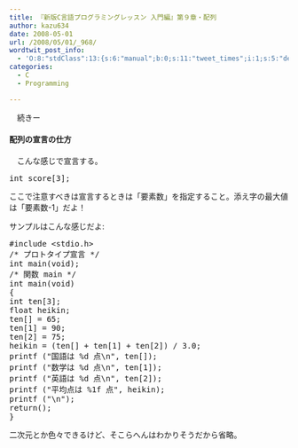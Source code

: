 ```yaml
---
title: 『新版C言語プログラミングレッスン 入門編』第９章・配列
author: kazu634
date: 2008-05-01
url: /2008/05/01/_968/
wordtwit_post_info:
  - 'O:8:"stdClass":13:{s:6:"manual";b:0;s:11:"tweet_times";i:1;s:5:"delay";i:0;s:7:"enabled";i:1;s:10:"separation";s:2:"60";s:7:"version";s:3:"3.7";s:14:"tweet_template";b:0;s:6:"status";i:2;s:6:"result";a:0:{}s:13:"tweet_counter";i:2;s:13:"tweet_log_ids";a:1:{i:0;i:3963;}s:9:"hash_tags";a:0:{}s:8:"accounts";a:1:{i:0;s:7:"kazu634";}}'
categories:
  - C
  - Programming

---
```

<div class="section">
<p>
    　続きー
</p>
  
<h4>
    配列の宣言の仕方
</h4>
  
<p>
    　こんな感じで宣言する。
</p>
  
<pre class="syntax-highlight">
<span class="synType">int</span> score[<span class="synConstant">3</span>];
</pre>
  
<p>
    ここで注意すべきは宣言するときは「要素数」を指定すること。添え字の最大値は「要素数-1」だよ！
</p>
  
<p>
<a name="seemore"></a>
</p>
  
<p>
    サンプルはこんな感じだよ:
</p>
  
<pre class="syntax-highlight">
<span class="synPreProc">#include </span><span class="synConstant">&#60;stdio.h&#62;</span>
<span class="synComment">/* プロトタイプ宣言 */</span>
<span class="synType">int</span> main(<span class="synType">void</span>);
<span class="synComment">/* 関数 main */</span>
<span class="synType">int</span> main(<span class="synType">void</span>)
{
<span class="synType">int</span> ten[<span class="synConstant">3</span>];
<span class="synType">float</span> heikin;
ten[<span class="synConstant"></span>] = <span class="synConstant">65</span>;
ten[<span class="synConstant">1</span>] = <span class="synConstant">90</span>;
ten[<span class="synConstant">2</span>] = <span class="synConstant">75</span>;
heikin = (ten[<span class="synConstant"></span>] + ten[<span class="synConstant">1</span>] + ten[<span class="synConstant">2</span>]) / <span class="synConstant">3.0</span>;
printf (<span class="synConstant">&#34;国語は </span><span class="synSpecial">%d</span><span class="synConstant"> 点</span><span class="synSpecial">\n</span><span class="synConstant">&#34;</span>, ten[<span class="synConstant"></span>]);
printf (<span class="synConstant">&#34;数学は </span><span class="synSpecial">%d</span><span class="synConstant"> 点</span><span class="synSpecial">\n</span><span class="synConstant">&#34;</span>, ten[<span class="synConstant">1</span>]);
printf (<span class="synConstant">&#34;英語は </span><span class="synSpecial">%d</span><span class="synConstant"> 点</span><span class="synSpecial">\n</span><span class="synConstant">&#34;</span>, ten[<span class="synConstant">2</span>]);
printf (<span class="synConstant">&#34;平均点は </span><span class="synSpecial">%1f</span><span class="synConstant"> 点&#34;</span>, heikin);
printf (<span class="synConstant">&#34;</span><span class="synSpecial">\n</span><span class="synConstant">&#34;</span>);
<span class="synStatement">return</span>(<span class="synConstant"></span>);
}
</pre>
  
<p>
    二次元とか色々できるけど、そこらへんはわかりそうだから省略。
</p>
</div>